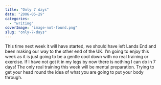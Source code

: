 ```yaml
---
title: "Only 7 days"
date: "2006-05-29"
categories: 
  - "writing"
coverImage: "image-not-found.png"
slug: "only-7-days"
---
```


This time next week it will have started, we should have left Lands End and been making our way to the other end of the UK. I’m going to enjoy this week as it is just going to be a gentle cool down with no real training or exercise. If I have not got it in my legs by now there is nothing I can do in 7 days! The only real training this week will be mental preparation. Trying to get your head round the idea of what you are going to put your body through.
